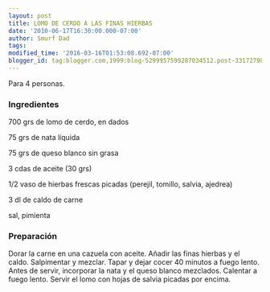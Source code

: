 ```yaml
---
layout: post
title: LOMO DE CERDO A LAS FINAS HIERBAS
date: '2010-06-17T16:30:00.000-07:00'
author: Smurf Dad
tags: 
modified_time: '2016-03-16T01:53:08.692-07:00'
blogger_id: tag:blogger.com,1999:blog-5299957599287034512.post-3317279882228773054
---
```


Para 4 personas.

<h3>Ingredientes</h3>

700 grs de lomo de cerdo, en dados

75 grs de nata líquida

75 grs de queso blanco sin grasa

3 cdas de aceite (30 grs)

1/2 vaso de hierbas frescas picadas (perejil, tomillo, salvia, ajedrea)

3 dl de caldo de carne

sal, pimienta

<h3>Preparación</h3>

Dorar la carne en una cazuela con aceite. Añadir las finas hierbas y el caldo. Salpimentar y mezclar. Tapar y dejar cocer 40 minutos a fuego lento. Antes de servir, incorporar la nata y el queso blanco mezclados. Calentar a fuego lento. Servir el lomo con hojas de salvia picadas por encima.

